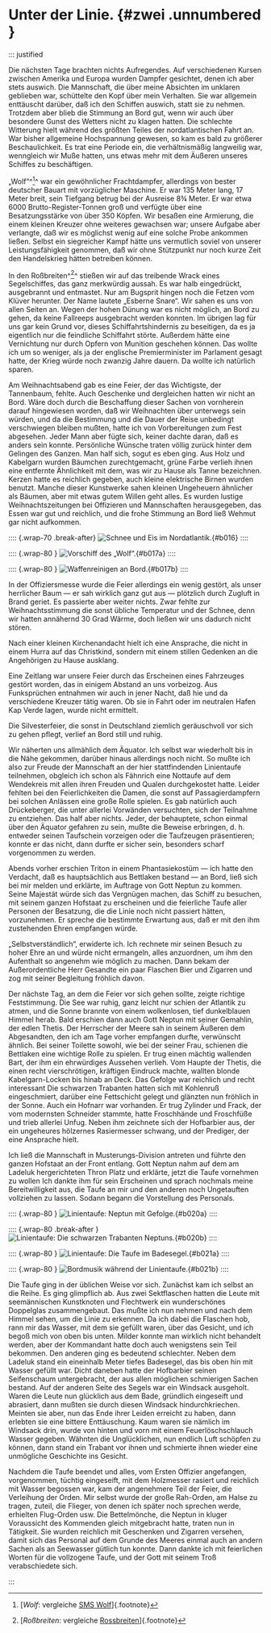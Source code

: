 # Unter der Linie. {#zwei .unnumbered }

::: justified

Die nächsten Tage brachten nichts Aufregendes. Auf verschiedenen Kursen zwischen
Amerika und Europa wurden Dampfer gesichtet, denen ich aber stets auswich. Die
Mannschaft, die über meine Absichten im unklaren geblieben war, schüttelte den
Kopf über mein Verhalten. Sie war allgemein enttäuscht darüber, daß ich den
Schiffen auswich, statt sie zu nehmen. Trotzdem aber blieb die Stimmung an Bord
gut, wenn wir auch über besondere Gunst des Wetters nicht zu klagen hatten. Die
schlechte Witterung hielt während des größten Teiles der nordatlantischen Fahrt
an. War bisher allgemeine Hochspannung gewesen, so kam es bald zu größerer
Beschaulichkeit. Es trat eine Periode ein, die verhältnismäßig langweilig war,
wenngleich wir Muße hatten, uns etwas mehr mit dem Äußeren unseres Schiffes zu
beschäftigen.

„Wolf“^[^0200]^ war ein gewöhnlicher Frachtdampfer, allerdings von bester deutscher
Bauart mit vorzüglicher Maschine. Er war 135 Meter lang, 17 Meter breit, sein
Tiefgang betrug bei der Ausreise 8¾ Meter. Er war etwa 6000
Brutto-Register-Tonnen groß und verfügte über eine Besatzungsstärke von über 350
Köpfen. Wir besaßen eine Armierung, die einem kleinen Kreuzer ohne weiteres
gewachsen war; unsere Aufgabe aber verlangte, daß wir es möglichst wenig auf
eine solche Probe ankommen ließen. Selbst ein siegreicher Kampf hätte uns
vermutlich soviel von unserer Leistungsfähigkeit genommen, daß wir ohne
Stützpunkt nur noch kurze Zeit den Handelskrieg hätten betreiben können.

In den Roßbreiten^[^0201]^ stießen wir auf das treibende Wrack eines Segelschiffes, das
ganz merkwürdig aussah. Es war halb eingedrückt, ausgebrannt und entmastet. Nur
am Bugsprit hingen noch die Fetzen vom Klüver herunter. Der Name lautete
„Esberne Snare“. Wir sahen es uns von allen Seiten an. Wegen der hohen Dünung
war es nicht möglich, an Bord zu gehen, da keine Fallreeps ausgebracht werden
konnten. Im übrigen lag für uns gar kein Grund vor, dieses Schiffahrtshindernis
zu beseitigen, da es ja eigentlich nur die feindliche Schiffahrt störte.
Außerdem hätte eine Vernichtung nur durch Opfern von Munition geschehen können.
Das wollte ich um so weniger, als ja der englische Premierminister im Parlament
gesagt hatte, der Krieg würde noch zwanzig Jahre dauern. Da wollte ich natürlich
sparen.

Am Weihnachtsabend gab es eine Feier, der das Wichtigste, der Tannenbaum,
fehlte. Auch Geschenke und dergleichen hatten wir nicht an Bord. Wäre doch durch
die Beschaffung dieser Sachen von vornherein darauf hingewiesen worden, daß wir
Weihnachten über unterwegs sein würden, und da die Bestimmung und die Dauer der
Reise unbedingt verschwiegen bleiben mußten, hatte ich von Vorbereitungen zum
Fest abgesehen. Jeder Mann aber fügte sich, keiner dachte daran, daß es anders
sein konnte. Persönliche Wünsche traten völlig zurück hinter dem Gelingen des
Ganzen. Man half sich, sogut es eben ging. Aus Holz und Kabelgarn wurden
Bäumchen zurechtgemacht, grüne Farbe verlieh ihnen eine entfernte Ähnlichkeit
mit dem, was wir zu Hause als Tanne bezeichnen. Kerzen hatte es reichlich
gegeben, auch kleine elektrische Birnen wurden benutzt. Manche dieser Kunstwerke
sahen kleinen Ungeheuern ähnlicher als Bäumen, aber mit etwas gutem Willen geht
alles. Es wurden lustige Weihnachtszeitungen bei Offizieren und Mannschaften
herausgegeben, das Essen war gut und reichlich, und die frohe Stimmung an Bord
ließ Wehmut gar nicht aufkommen.

:::: {.wrap-70 .break-after}
![Schnee und Eis im Nordatlantik.](SMS_Wolf_016.jpg "Schnee und Eis im Nordatlantik."){#b016}
::::

:::: {.wrap-80 }
![Vorschiff des „Wolf“.](SMS_Wolf_017a.jpg "Vorschiff des „Wolf“."){#b017a}
::::

:::: {.wrap-80 }
![Waffenreinigen an Bord.](SMS_Wolf_017b.jpg "Waffenreinigen an Bord."){#b017b}
::::

In der Offiziersmesse wurde die Feier allerdings ein wenig gestört, als unser
herrlicher Baum — er sah wirklich ganz gut aus — plötzlich durch Zugluft in
Brand geriet. Es passierte aber weiter nichts. Zwar fehlte zur
Weihnachtsstimmung die sonst übliche Temperatur und der Schnee, denn wir hatten
annähernd 30 Grad Wärme, doch ließen wir uns dadurch nicht stören. 

Nach einer kleinen Kirchenandacht hielt ich eine Ansprache, die nicht in einem
Hurra auf das Christkind, sondern mit einem stillen Gedenken an die Angehörigen
zu Hause ausklang.

Eine Zeitlang war unsere Feier durch das Erscheinen eines Fahrzeuges gestört
worden, das in einigem Abstand an uns vorbeizog. Aus Funksprüchen entnahmen wir
auch in jener Nacht, daß hie und da verschiedene Kreuzer tätig waren. Ob sie in
Fahrt oder im neutralen Hafen Kap Verde lagen, wurde nicht ermittelt.

Die Silvesterfeier, die sonst in Deutschland ziemlich geräuschvoll vor sich zu
gehen pflegt, verlief an Bord still und ruhig.

Wir näherten uns allmählich dem Äquator. Ich selbst war wiederholt bis in die
Nähe gekommen, darüber hinaus allerdings noch nicht. So mußte ich also zur
Freude der Mannschaft an der hier stattfindenden Linientaufe teilnehmen,
obgleich ich schon als Fähnrich eine Nottaufe auf dem Wendekreis mit allen ihren
Freuden und Qualen durchgekostet hatte. Leider fehlten bei den Feierlichkeiten
die Damen, die sonst auf Passagierdampfern bei solchen Anlässen eine große Rolle
spielen. Es gab natürlich auch Drückeberger, die unter allerlei Vorwänden
versuchten, sich der Teilnahme zu entziehen. Das half aber nichts. Jeder, der
behauptete, schon einmal über den Äquator gefahren zu sein, mußte die Beweise
erbringen, d. h. entweder seinen Taufschein vorzeigen oder die Taufzeugen
präsentieren; konnte er das nicht, dann durfte er sicher sein, besonders scharf
vorgenommen zu werden.

Abends vorher erschien Triton in einem Phantasiekostüm — ich hatte den Verdacht,
daß es hauptsächlich aus Bettlaken bestand — an Bord, ließ sich bei mir melden
und erklärte, im Auftrage von Gott Neptun zu kommen. Seine Majestät würde sich
das Vergnügen machen, das Schiff zu besuchen, mit seinem ganzen Hofstaat zu
erscheinen und die feierliche Taufe aller Personen der Besatzung, die die Linie
noch nicht passiert hätten, vorzunehmen. Er spreche die bestimmte Erwartung aus,
daß er mit den ihm zustehenden Ehren empfangen würde. 

„Selbstverständlich“, erwiderte ich. Ich rechnete mir seinen Besuch zu hoher
Ehre an und würde nicht ermangeln, alles anzuordnen, um ihm den Aufenthalt so
angenehm wie möglich zu machen. Dann bekam der Außerordentliche Herr Gesandte
ein paar Flaschen Bier und Zigarren und zog mit seiner Begleitung fröhlich
davon.

Der nächste Tag, an dem die Feier vor sich gehen sollte, zeigte richtige
Feststimmung. Die See war ruhig, ganz leicht nur schien der Atlantik zu atmen,
und die Sonne brannte von einem wolkenlosen, tief dunkelblauen Himmel herab.
Bald erschien dann auch Gott Neptun mit seiner Gemahlin, der edlen Thetis. Der
Herrscher der Meere sah in seinem Äußeren dem Abgesandten, den ich am Tage
vorher empfangen durfte, verwünscht ähnlich. Bei seiner Toilette sowohl, wie bei
der seiner Frau, schienen die Bettlaken eine wichtige Rolle zu spielen. Er trug
einen mächtig wallenden Bart, der ihm ein ehrwürdiges Aussehen verlieh. Vom
Haupte der Thetis, die einen recht vierschrötigen, kräftigen Eindruck machte,
wallten blonde Kabelgarn-Locken bis hinab an Deck. Das Gefolge war reichlich und
recht interessant Die schwarzen Trabanten hatten sich mit Kohlenruß
eingeschmiert, darüber eine Fettschicht gelegt und glänzten nun fröhlich in der
Sonne. Auch ein Hofnarr war vorhanden. Er trug Zylinder und Frack, der vom
modernsten Schneider stammte, hatte Froschhände und Froschfüße und trieb
allerlei Unfug. Neben ihm zeichnete sich der Hofbarbier aus, der ein ungeheures
hölzernes Rasiermesser schwang, und der Prediger, der eine Ansprache hielt.

Ich ließ die Mannschaft in Musterungs-Division antreten und führte den ganzen
Hofstaat an der Front entlang. Gott Neptun nahm auf dem am Ladeluk
hergerichteten Thron Platz und erklärte, jetzt die Taufe vornehmen zu wollen Ich
dankte ihm für sein Erscheinen und sprach nochmals meine Bereitwilligkeit aus,
die Taufe an mir und den anderen noch Ungetauften vollziehen zu lassen. Sodann
begann die Vorstellung des Personals.

:::: {.wrap-80 }
![Linientaufe: Neptun mit Gefolge.](SMS_Wolf_020a.jpg "Linientaufe: Neptun mit Gefolge."){#b020a}
::::

:::: {.wrap-80 .break-after }
![Linientaufe: Die schwarzen Trabanten Neptuns.](SMS_Wolf_020b.jpg "Linientaufe: Die schwarzen Trabanten Neptuns."){#b020b}
::::

:::: {.wrap-80 }
![Linientaufe: Die Taufe im Badesegel.](SMS_Wolf_021a.jpg "Linientaufe: die Taufe im Badesegel."){#b021a}
::::

:::: {.wrap-80  }
![Bordmusik während der Linientaufe.](SMS_Wolf_021b.jpg "Bordmusik während der Linientaufe."){#b021b}
::::

Die Taufe ging in der üblichen Weise vor sich. Zunächst kam ich selbst an die
Reihe. Es ging glimpflich ab. Aus zwei Sektflaschen hatten die Leute mit
seemännischen Kunstknoten und Flechtwerk ein wunderschönes Doppelglas
zusammengebaut. Das mußte ich nun nehmen und nach dem Himmel sehen, um die Linie
zu erkennen. Da ich dabei die Flaschen hob, rann mir das Wasser, mit dem sie
gefüllt waren, über das Gesicht, und ich begoß mich von oben bis unten. Milder
konnte man wirklich nicht behandelt werden, aber der Kommandant hatte doch auch
wenigstens sein Teil bekommen. Den anderen ging es bedeutend schlechter. Neben
dem Ladeluk stand ein eineinhalb Meter tiefes Badesegel, das bis oben hin mit
Wasser gefüllt war. Dicht daneben hatte der Hofbarbier seinen Seifenschaum
untergebracht, der aus allen möglichen schmierigen Sachen bestand. Auf der
anderen Seite des Segels war ein Windsack ausgeholt. Waren die Leute nun
glücklich aus dem Bade, gründlich eingeseift und abrasiert, dann mußten sie
durch diesen Windsack hindurchkriechen. Meinten sie aber, nun das Ende ihrer
Leiden erreicht zu haben, dann erlebten sie eine bittere Enttäuschung. Kaum
waren sie nämlich im Windsack drin, wurde von hinten und vorn mit einem
Feuerlöschschlauch Wasser gegeben. Wähnten die Unglücklichen, nun endlich Luft
schöpfen zu können, dann stand ein Trabant vor ihnen und schmierte ihnen wieder
eine unmögliche Geschichte ins Gesicht.

Nachdem die Taufe beendet und alles, vom Ersten Offizier angefangen,
vorgenommen, tüchtig eingeseift, mit dem Holzmesser rasiert und reichlich mit
Wasser begossen war, kam der angenehmere Teil der Feier, die Verleihung der
Orden. Mir selbst wurde der große Rah-Orden, am Halse zu tragen, zuteil, die
Flieger, von denen ich später noch sprechen werde, erhielten Flug-Orden usw. Die
Bettelmönche, die Neptun in kluger Voraussicht des Kommenden gleich mitgebracht
hatte, traten nun in Tätigkeit. Sie wurden reichlich mit Geschenken und Zigarren
versehen, damit sich das Personal auf dem Grunde des Meeres einmal auch an
andern Sachen als an Seewasser gütlich tun konnte. Dann dankte ich mit
feierlichen Worten für die vollzogene Taufe, und der Gott mit seinem Troß
verabschiedete sich.


:::


[^0200]: [*Wolf*: vergleiche [SMS Wolf](https://de.wikipedia.org/wiki/SMS_Wolf_(1913))]{.footnote}

[^0201]: [*Roßbreiten*: vergleiche [Rossbreiten](https://de.wikipedia.org/wiki/Rossbreiten)]{.footnote}

